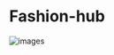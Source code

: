 # Fashion-hub
![images](https://user-images.githubusercontent.com/121170813/208910115-7f35d5d8-0c31-45a5-88a4-064ba6a33734.png)

